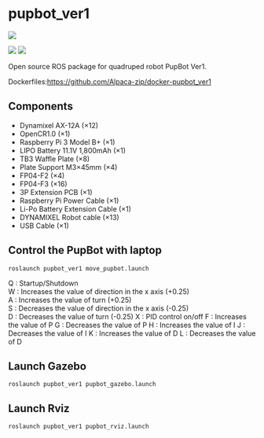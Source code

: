 # pupbot_ver1

<img src="https://github.com/Alpaca-zip/pupbot_ver1/blob/main/pupbot_ver1.png">

[![](https://img.shields.io/badge/ROS-Melodic-brightgreen.svg)](https://github.com/Alpaca-zip/pupbot_ver1)
[![](https://img.shields.io/badge/ROS-Noetic-brightgreen.svg)](https://github.com/Alpaca-zip/pupbot_ver1)

Open source ROS package for quadruped robot PupBot Ver1.

Dockerfiles:https://github.com/Alpaca-zip/docker-pupbot_ver1

## Components
- Dynamixel AX-12A (×12)
- OpenCR1.0 (×1)
- Raspberry Pi 3 Model B+ (×1)
- LIPO Battery 11.1V 1,800mAh (×1)
- TB3 Waffle Plate (×8)
- Plate Support M3×45mm (×4)
- FP04-F2 (×4)
- FP04-F3 (×16)
- 3P Extension PCB (×1)
- Raspberry Pi Power Cable (×1)
- Li-Po Battery Extension Cable (×1)
- DYNAMIXEL Robot cable (×13)
- USB Cable (×1)

## Control the PupBot with laptop

```
roslaunch pupbot_ver1 move_pupbot.launch
```

Q : Startup/Shutdown  
W : Increases the value of direction in the x axis (+0.25)  
A : Increases the value of turn (+0.25)  
S : Decreases the value of direction in the x axis (-0.25)  
D : Decreases the value of turn (-0.25)
X : PID control on/off
F : Increases the value of P
G : Decreases the value of P
H : Increases the value of I
J : Decreases the value of I
K : Increases the value of D
L : Decreases the value of D

## Launch Gazebo

```
roslaunch pupbot_ver1 pupbot_gazebo.launch
```

## Launch Rviz

```
roslaunch pupbot_ver1 pupbot_rviz.launch
```

